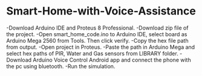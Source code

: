 # Smart-Home-with-Voice-Assistance
-Download Arduino IDE and Proteus 8 Professional.
-Download zip file of the project.
-Open smart_home_code.ino to Arduino IDE, select board as Arduino Mega 2560 from Tools. Then click verify.
-Copy the hex file path from output.
-Open project in Proteus.
-Paste the path in Arduino Mega and select hex paths of PIR, Water and Gas sensors from LIBRARY folder.
-Download Arduino Voice Control Android app and connect the phone with the pc using bluetooth.
-Run the simulation.

